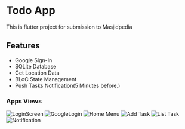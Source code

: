 # Todo App

This is flutter project for submission to Masjidpedia

## Features

- Google Sign-In
- SQLite Database
- Get Location Data
- BLoC State Management
- Push Tasks Notification(5 Minutes before.)

### Apps Views
![LoginScreen](https://user-images.githubusercontent.com/87126929/126972638-0b9fc0e0-9c9b-4b3e-a8b6-c890c7fad988.jpg) ![GoogleLogin](https://user-images.githubusercontent.com/87126929/126972765-49b8e827-e047-4edf-a1e7-81106566e591.jpg) ![Home Menu](https://user-images.githubusercontent.com/87126929/126972868-ba5f0f92-6afa-44bb-8d29-818a5e34d1a8.jpg) ![Add Task](https://user-images.githubusercontent.com/87126929/126972885-05adc217-dd3f-4993-ac28-48ab693b87c5.jpg) ![List Task](https://user-images.githubusercontent.com/87126929/126972911-b4545b5a-8283-4a37-95a6-235cc2274fba.jpg) ![Notification](https://user-images.githubusercontent.com/87126929/126972939-4a0c53cb-00cd-4f32-a09d-0df565926a35.jpg)
